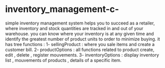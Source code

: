 # inventory_management-c-

simple inventory management system helps you to succeed as a retailer, where inventory and stock quantities are tracked in and out of your warehouse.
you can know where your inventory is at any given time and identify the greatest number of product units to order to minimize buying. 
it has tree functions :
                        1- sellingProduct : where you sale items and create a customer bill.
                        2- productOptions : all functions related to product create, edit , delete , register mouvements.
                        3- inventoryOptions : display inventory list , mouvements of products , details of a specific item.
